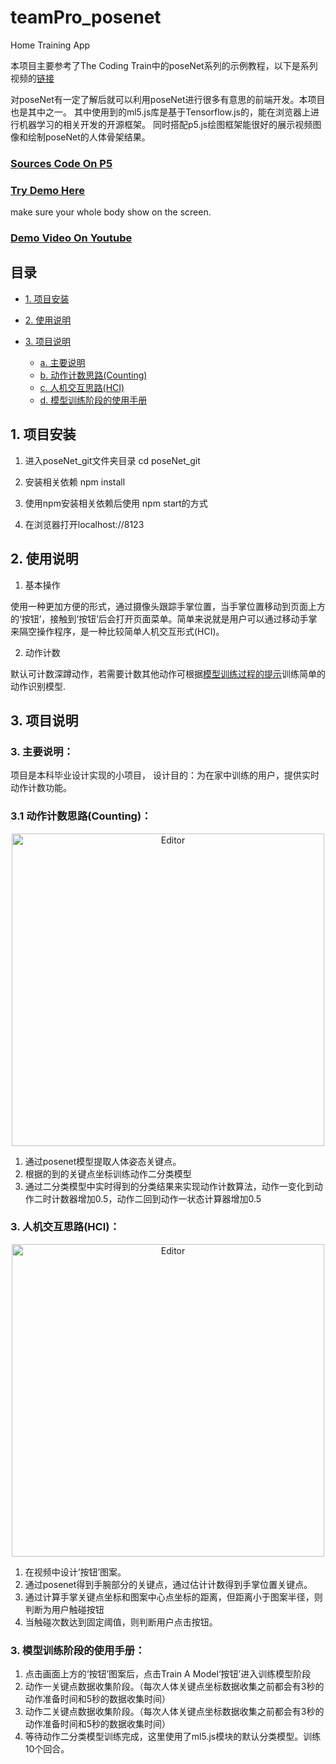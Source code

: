 # teamPro_posenet
 Home Training App 
 
 本项目主要参考了The Coding Train中的poseNet系列的示例教程，以下是系列视频的[链接](https://www.youtube.com/watch?v=OIo-DIOkNVg)

 对poseNet有一定了解后就可以利用poseNet进行很多有意思的前端开发。本项目也是其中之一。
 其中使用到的ml5.js库是基于Tensorflow.js的，能在浏览器上进行机器学习的相关开发的开源框架。
 同时搭配p5.js绘图框架能很好的展示视频图像和绘制poseNet的人体骨架结果。
 
### [Sources Code On P5](https://editor.p5js.org/neng5201314/sketches/3mnRCUHME)


### [Try Demo Here](https://editor.p5js.org/neng5201314/present/3mnRCUHME)
make sure your whole body show on the screen.

### [Demo Video On Youtube](https://www.youtube.com/watch?v=frwx4odqeu4)

 ## 目录
 * [1. 项目安装](#1)

 * [2. 使用说明](#2)

 * [3. 项目说明](#3)

   * [a. 主要说明](#31)
   * [b. 动作计数思路(Counting)](#32)
   * [c. 人机交互思路(HCI)](#33)
   * [d. 模型训练阶段的使用手册](#34)

<h2 id="1">1. 项目安装</h2>
 
 1. 进入poseNet_git文件夹目录 cd poseNet_git
 
 2. 安装相关依赖 npm install
 
 3. 使用npm安装相关依赖后使用 npm start的方式
 
 4. 在浏览器打开localhost://8123

<h2 id="2">2. 使用说明</h2> 

1. 基本操作

使用一种更加方便的形式，通过摄像头跟踪手掌位置，当手掌位置移动到页面上方的‘按钮’，接触到‘按钮’后会打开页面菜单。简单来说就是用户可以通过移动手掌来隔空操作程序，是一种比较简单人机交互形式(HCI)。

2. 动作计数

默认可计数深蹲动作，若需要计数其他动作可根据[模型训练过程的提示](#35)训练简单的动作识别模型.

<h2 id="3">3. 项目说明</h2> 

<h3 id="31">3. 主要说明：</h3> 

项目是本科毕业设计实现的小项目， 设计目的：为在家中训练的用户，提供实时动作计数功能。

<h3 id="32">3.1 动作计数思路(Counting)：</h3> 

<div align="center">
	<img src="https://github.com/neng5201314/teamPro_posenet/blob/master/MD_images/gif2.gif" alt="Editor" width="500">
</div>

1. 通过posenet模型提取人体姿态关键点。
2. 根据的到的关键点坐标训练动作二分类模型
3. 通过二分类模型中实时得到的分类结果来实现动作计数算法，动作一变化到动作二时计数器增加0.5，动作二回到动作一状态计算器增加0.5

<h3 id="33">3. 人机交互思路(HCI)：</h3> 

<div align="center">
	<img src="https://github.com/neng5201314/teamPro_posenet/blob/master/MD_images/gif1.gif" alt="Editor" width="500">
</div>

1. 在视频中设计‘按钮’图案。
2. 通过posenet得到手腕部分的关键点，通过估计计数得到手掌位置关键点。
3. 通过计算手掌关键点坐标和图案中心点坐标的距离，但距离小于图案半径，则判断为用户触碰按钮
4. 当触碰次数达到固定阈值，则判断用户点击按钮。


<h3 id="34">3. 模型训练阶段的使用手册：</h3> 

1. 点击画面上方的‘按钮’图案后，点击Train A Model‘按钮’进入训练模型阶段
2. 动作一关键点数据收集阶段。（每次人体关键点坐标数据收集之前都会有3秒的动作准备时间和5秒的数据收集时间）
3. 动作二关键点数据收集阶段。（每次人体关键点坐标数据收集之前都会有3秒的动作准备时间和5秒的数据收集时间）
4. 等待动作二分类模型训练完成，这里使用了ml5.js模块的默认分类模型。训练10个回合。


 





